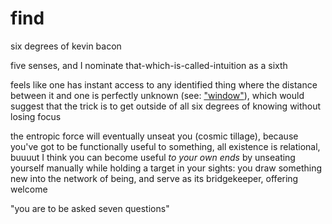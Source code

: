 # find

six degrees of kevin bacon

five senses, and I nominate that-which-is-called-intuition as a sixth

feels like one has instant access to any identified thing where the distance between it and one is perfectly unknown (see: ["window"](../29/window.md)), which would suggest that the trick is to get outside of all six degrees of knowing without losing focus

the entropic force will eventually unseat you (cosmic tillage), because you've got to be functionally useful to something, all existence is relational, buuuut I think you can become useful _to your own ends_ by unseating yourself manually while holding a target in your sights: you draw something new into the network of being, and serve as its bridgekeeper, offering welcome

"you are to be asked seven questions"
